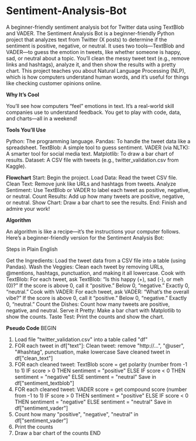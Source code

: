 # Sentiment-Analysis-Bot
A beginner-friendly sentiment analysis bot for Twitter data using TextBlob and VADER.
The Sentiment Analysis Bot is a beginner-friendly Python project that analyzes text from Twitter (X posts) to determine if the sentiment is positive, negative, or neutral. It uses two tools—TextBlob and VADER—to guess the emotion in tweets, like whether someone is happy, sad, or neutral about a topic. You’ll clean the messy tweet text (e.g., remove links and hashtags), analyze it, and then show the results with a pretty chart. This project teaches you about Natural Language Processing (NLP), which is how computers understand human words, and it’s useful for things like checking customer opinions online.

**Why It’s Cool**

You’ll see how computers “feel” emotions in text.
It’s a real-world skill companies use to understand feedback.
You get to play with code, data, and charts—all in a weekend!

**Tools You’ll Use**

Python: The programming language.
Pandas: To handle the tweet data like a spreadsheet.
TextBlob: A simple tool to guess sentiment.
VADER (via NLTK): A smarter tool for social media text.
Matplotlib: To draw a bar chart of results.
Dataset: A CSV file with tweets (e.g., twitter_validation.csv from Kaggle).

**Flowchart**
Start: Begin the project.
Load Data: Read the tweet CSV file.
Clean Text: Remove junk like URLs and hashtags from tweets.
Analyze Sentiment: Use TextBlob or VADER to label each tweet as positive, negative, or neutral.
Count Results: Add up how many tweets are positive, negative, or neutral.
Show Chart: Draw a bar chart to see the results.
End: Finish and admire your work!


**Algorithm**

An algorithm is like a recipe—it’s the instructions your computer follows. Here’s a beginner-friendly version for the Sentiment Analysis Bot:

Steps in Plain English

Get the Ingredients: Load the tweet data from a CSV file into a table (using Pandas).
Wash the Veggies: Clean each tweet by removing URLs, @mentions, hashtags, punctuation, and making it all lowercase.
Cook with TextBlob:
For each tweet, ask TextBlob: “Is this happy (+), sad (-), or meh (0)?”
If the score is above 0, call it “positive.” Below 0, “negative.” Exactly 0, “neutral.”
Cook with VADER:
For each tweet, ask VADER: “What’s the overall vibe?”
If the score is above 0, call it “positive.” Below 0, “negative.” Exactly 0, “neutral.”
Count the Dishes: Count how many tweets are positive, negative, and neutral.
Serve it Pretty: Make a bar chart with Matplotlib to show the counts.
Taste Test: Print the counts and show the chart.


**Pseudo Code**
BEGIN
  1. Load file "twitter_validation.csv" into a table called "df"
  2. FOR each tweet in df["text"]:
       Clean tweet: remove "http://...", "@user", "#hashtag", punctuation, make lowercase
       Save cleaned tweet in df["clean_text"]
  3. FOR each cleaned tweet:
       TextBlob score = get polarity (number from -1 to 1)
       IF score > 0 THEN sentiment = "positive"
       ELSE IF score < 0 THEN sentiment = "negative"
       ELSE sentiment = "neutral"
       Save in df["sentiment_textblob"]
  4. FOR each cleaned tweet:
       VADER score = get compound score (number from -1 to 1)
       IF score > 0 THEN sentiment = "positive"
       ELSE IF score < 0 THEN sentiment = "negative"
       ELSE sentiment = "neutral"
       Save in df["sentiment_vader"]
  5. Count how many "positive", "negative", "neutral" in df["sentiment_vader"]
  6. Print the counts
  7. Draw a bar chart of the counts
END
